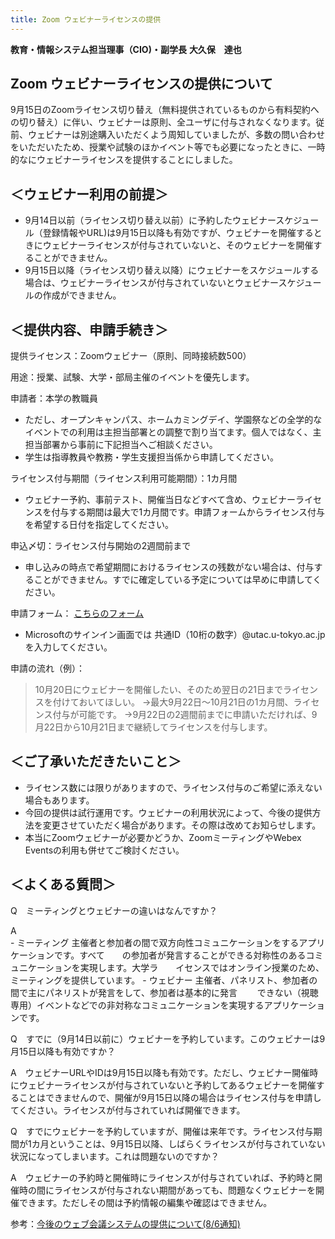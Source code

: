 ```yaml
---
title: Zoom ウェビナーライセンスの提供
---
```

**教育・情報システム担当理事（CIO)・副学長** 
**大久保　達也** 
　　　　　　　　　　　　　　　　　　　　　　　　　　　　　　　　　　　　　　　　　　　　　　　　　　　　　　　　　　　　　 
## Zoom ウェビナーライセンスの提供について 

9月15日のZoomライセンス切り替え（無料提供されているものから有料契約への切り替え）に伴い、ウェビナーは原則、全ユーザに付与されなくなります。従前、ウェビナーは別途購入いただくよう周知していましたが、多数の問い合わせをいただいたため、授業や試験のほかイベント等でも必要になったときに、一時的なにウェビナーライセンスを提供することにしました。 

## ＜ウェビナー利用の前提＞ 

- 9月14日以前（ライセンス切り替え以前）に予約したウェビナースケジュール（登録情報やURL)は9月15日以降も有効ですが、ウェビナーを開催するときにウェビナーライセンスが付与されていないと、そのウェビナーを開催することができません。 
- 9月15日以降（ライセンス切り替え以降）にウェビナーをスケジュールする場合は、ウェビナーライセンスが付与されていないとウェビナースケジュールの作成ができません。 

 
## ＜提供内容、申請手続き＞ 

提供ライセンス：Zoomウェビナー（原則、同時接続数500） 

用途：授業、試験、大学・部局主催のイベントを優先します。 

申請者：本学の教職員 
- ただし、オープンキャンパス、ホームカミングデイ、学園祭などの全学的なイベントでの利用は主担当部署との調整で割り当てます。個人ではなく、主担当部署から事前に下記担当へご相談ください。 
- 学生は指導教員や教務・学生支援担当係から申請してください。 

ライセンス付与期間（ライセンス利用可能期間）：1カ月間 
- ウェビナー予約、事前テスト、開催当日などすべて含め、ウェビナーライセンスを付与する期間は最大で1カ月間です。申請フォームからライセンス付与を希望する日付を指定してください。 

申込〆切：ライセンス付与開始の2週間前まで 
- 申し込みの時点で希望期間におけるライセンスの残数がない場合は、付与することができません。すでに確定している予定については早めに申請してください。 

申請フォーム： [こちらのフォーム](https://tinyurl.com/yxwvaz5g) 
- Microsoftのサインイン画面では 共通ID（10桁の数字）@utac.u-tokyo.ac.jp を入力してください。 

申請の流れ（例）： 
> 10月20日にウェビナーを開催したい、そのため翌日の21日までライセンスを付けておいてほしい。 
> →最大9月22日～10月21日の1カ月間、ライセンス付与が可能です。 
> →9月22日の2週間前までに申請いただければ、9月22日から10月21日まで継続してライセンスを付与します。 

## ＜ご了承いただきたいこと＞ 

- ライセンス数には限りがありますので、ライセンス付与のご希望に添えない場合もあります。 
- 今回の提供は試行運用です。ウェビナーの利用状況によって、今後の提供方法を変更させていただく場合があります。その際は改めてお知らせします。 
- 本当にZoomウェビナーが必要かどうか、ZoomミーティングやWebex Eventsの利用も併せてご検討ください。 

## ＜よくある質問＞ 

Q　ミーティングとウェビナーの違いはなんですか？ 

A	
	- ミーティング  主催者と参加者の間で双方向性コミュニケーションをするアプリケーションです。すべて　　の参加者が発言することができる対称性のあるコミュニケーションを実現します。大学ラ　　イセンスではオンライン授業のため、ミーティングを提供しています。 
	- ウェビナー  主催者、パネリスト、参加者の間で主にパネリストが発言をして、参加者は基本的に発言 　　できない（視聴専用）イベントなどでの非対称なコミュニケーションを実現するアプリケーションです。 

Q　すでに（9月14日以前に）ウェビナーを予約しています。このウェビナーは9月15日以降も有効ですか？ 

A　ウェビナーURLやIDは9月15日以降も有効です。ただし、ウェビナー開催時にウェビナーライセンスが付与されていないと予約してあるウェビナーを開催することはできませんので、開催が9月15日以降の場合はライセンス付与を申請してください。ライセンスが付与されていれば開催できます。 

Q　すでにウェビナーを予約していますが、開催は来年です。ライセンス付与期間が1カ月ということは、9月15日以降、しばらくライセンスが付与されていない状況になってしまいます。これは問題ないのですか？ 

A　ウェビナーの予約時と開催時にライセンスが付与されていれば、予約時と開催時の間にライセンスが付与されない期間があっても、問題なくウェビナーを開催できます。ただしその間は予約情報の編集や確認はできません。 

参考：[今後のウェブ会議システムの提供について(8/6通知)](https://utelecon.github.io/notice/webmeetingaccount20200915) 
 